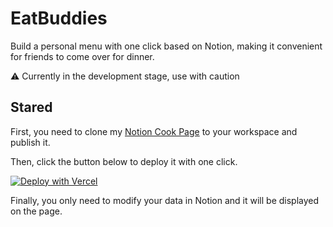 # EatBuddies

Build a personal menu with one click based on Notion, making it convenient for friends to come over for dinner.

⚠️ Currently in the development stage, use with caution

## Stared

First, you need to clone my [Notion Cook Page](https://mutuguangda.notion.site/Cook-73d7bfd4e3444b56a1145db099901f18) to your workspace and publish it.

Then, click the button below to deploy it with one click.

[![Deploy with Vercel](https://vercel.com/button)](https://vercel.com/new/clone?repository-url=https%3A%2F%2Fgithub.com%2Fmutuguangda%2FEatBuddies&env=NOTION_DATABASE_URL)

Finally, you only need to modify your data in Notion and it will be displayed on the page.
